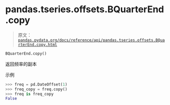 # pandas.tseries.offsets.BQuarterEnd.copy

> 原文：[`pandas.pydata.org/docs/reference/api/pandas.tseries.offsets.BQuarterEnd.copy.html`](https://pandas.pydata.org/docs/reference/api/pandas.tseries.offsets.BQuarterEnd.copy.html)

```py
BQuarterEnd.copy()
```

返回频率的副本

示例

```py
>>> freq = pd.DateOffset(1)
>>> freq_copy = freq.copy()
>>> freq is freq_copy
False 
```
